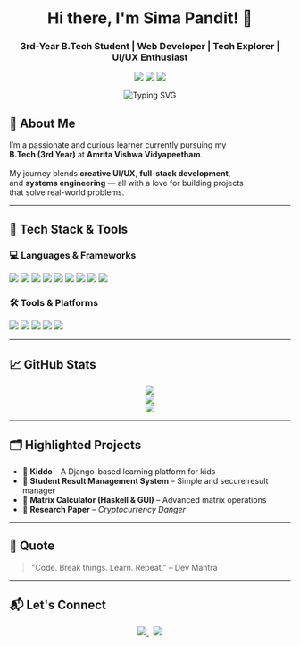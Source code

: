 <h1 align="center">Hi there, I'm Sima Pandit! 👋</h1>
<h3 align="center">3rd-Year B.Tech Student | Web Developer | Tech Explorer | UI/UX Enthusiast</h3>

<p align="center">
  <img src="https://img.shields.io/badge/Web_Developer-blue?style=for-the-badge&logo=Google-Chrome&logoColor=white" />
  <img src="https://img.shields.io/badge/Open_Source-Activity-green?style=for-the-badge&logo=github" />
  <img src="https://img.shields.io/badge/Tech_Explorer-purple?style=for-the-badge&logo=codeforces" />
</p>

<p align="center">
  <img src="https://readme-typing-svg.demolab.com/?lines=Web+Developer+%7C+Open+Source+Contributor;UI%2FUX+Designer+%7C+Cloud+Learner;Exploring+Blockchain+%26+Streaming+Data;Let's+Build+Something+Awesome+Together!&center=true&width=1000&height=45&font=Fira+Code&pause=1000&color=00BFFF" alt="Typing SVG" />
</p>

## 🚀 About Me

I’m a passionate and curious learner currently pursuing my  
<strong>B.Tech (3rd Year)</strong> at <strong>Amrita Vishwa Vidyapeetham</strong>.<br><br>
My journey blends <strong>creative UI/UX</strong>, <strong>full-stack development</strong>,  
and <strong>systems engineering</strong> — all with a love for building projects  
that solve real-world problems.

---

## 🧰 Tech Stack & Tools

### 💻 Languages & Frameworks  
<p align="left">
  <img src="https://img.shields.io/badge/Python-3776AB?style=for-the-badge&logo=python&logoColor=white" />
  <img src="https://img.shields.io/badge/Java-007396?style=for-the-badge&logo=java&logoColor=white" />
  <img src="https://img.shields.io/badge/C++-00599C?style=for-the-badge&logo=c%2B%2B&logoColor=white" />
  <img src="https://img.shields.io/badge/Rust-000000?style=for-the-badge&logo=rust&logoColor=white" />
  <img src="https://img.shields.io/badge/HTML5-E34F26?style=for-the-badge&logo=html5&logoColor=white" />
  <img src="https://img.shields.io/badge/CSS3-1572B6?style=for-the-badge&logo=css3&logoColor=white" />
  <img src="https://img.shields.io/badge/JavaScript-F7DF1E?style=for-the-badge&logo=javascript&logoColor=black" />
  <img src="https://img.shields.io/badge/Django-092E20?style=for-the-badge&logo=django&logoColor=white" />
  <img src="https://img.shields.io/badge/React-20232A?style=for-the-badge&logo=react&logoColor=61DAFB" />
</p>

### 🛠 Tools & Platforms  
<p align="left">
  <img src="https://img.shields.io/badge/Git-F05032?style=for-the-badge&logo=git&logoColor=white" />
  <img src="https://img.shields.io/badge/GitHub-181717?style=for-the-badge&logo=github&logoColor=white" />
  <img src="https://img.shields.io/badge/VSCode-007ACC?style=for-the-badge&logo=visualstudiocode&logoColor=white" />
  <img src="https://img.shields.io/badge/Figma-F24E1E?style=for-the-badge&logo=figma&logoColor=white" />
  <img src="https://img.shields.io/badge/Linux-FCC624?style=for-the-badge&logo=linux&logoColor=black" />
</p>

---

## 📈 GitHub Stats

<p align="center">
  <img src="https://github-readme-stats.vercel.app/api?username=S-i-m-a&show_icons=true&theme=gradient" />
  <br />
  <img src="https://github-readme-streak-stats.herokuapp.com/?user=S-i-m-a&theme=tokyonight" />
  <br />
  <img src="https://github-readme-stats.vercel.app/api/top-langs/?username=S-i-m-a&layout=compact&theme=radical" />
</p>

---

## 🗂 Highlighted Projects

- 🔹 **Kiddo** – A Django-based learning platform for kids  
- 🔹 **Student Result Management System** – Simple and secure result manager  
- 🔹 **Matrix Calculator (Haskell & GUI)** – Advanced matrix operations  
- 🔹 **Research Paper** – *Cryptocurrency Danger*

---



## 💬 Quote  
> "Code. Break things. Learn. Repeat." – Dev Mantra

---

## 📬 Let's Connect

<p align="center">
  <a href="mailto:sima92166@gmail.com">
    <img src="https://img.shields.io/badge/Gmail-D14836?style=for-the-badge&logo=gmail&logoColor=white" />
  </a>
  &nbsp;
  <a href="https://www.linkedin.com/in/sima-pandit-2b92602aa/">
    <img src="https://img.shields.io/badge/LinkedIn-0A66C2?style=for-the-badge&logo=linkedin&logoColor=white" />
  </a>
</p>
